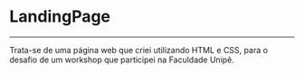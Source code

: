 # LandingPage
--------------------------------------------------------
Trata-se de uma página web que criei utilizando HTML e CSS, para o desafio de um workshop que participei na Faculdade Unipê.
